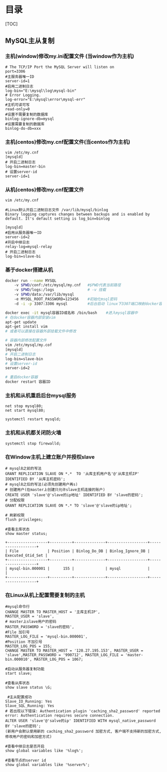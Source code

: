 # 目录

[TOC]

## MySQL主从复制

### 主机(window)修改my.ini配置文件 (当window作为主机)

```properties
# The TCP/IP Port the MySQL Server will listen on
port=3306
#主服务器唯一ID
server-id=1
#启用二进制日志
log-bin="E:\mysql\log\mysql-bin"
# Error Logging.
log-error="E:\mysql\error\mysql-err"
#主机可读可写
read-only=0
#设置不需要复制的数据库
binlog-ignore-db=mysql
#设置需要复制的数据库
binlog-do-db=xxx
```

### 主机(centos)修改my.cnf配置文件(当centos作为主机)

```properties
vim /etc/my.cnf
[mysqld]
# 开启二进制日志
log-bin=master-bin
# 设置server-id
server-id=1 
```

### 从机(centos)修改my.cnf配置文件

```properties
vim /etc/my.cnf
```

```properties
#Linux默认开启二进制日志文件 /var/lib/mysql/binlog
Binary logging captures changes between backups and is enabled by
default. It's default setting is log_bin=binlog
```

```properties
[mysqld]
#启用从服务器唯一ID
server-id=2
#开启中继日志
relay-log=mysql-relay
# 开启二进制日志
log-bin=slave-bi
```

### 基于docker搭建从机

```bash
docker run --name MYSQL   
    -v $PWD/conf:/etc/mysql/my.cnf   #$PWD代表当前路径
    -v $PWD/logs:/logs 			     # -v 挂载
    -v $PWD/data:/var/lib/mysql 
    -e MYSQL_ROOT_PASSWORD=123456    #初始化msql密码
    -d -i -p 3307:3306 mysql         #后台启动 linux下3307端口映射docker容器中mysql默认的3306端口
```

```bash
docker exec -it mysql容器ID或名称 /bin/bash    #进入mysql容器中
# 在docker容器内部安装vim
apt-get update
apt-get install vim
# 或者可以直接在容器外部挂载文件中修改
```

```bash
# 容器内部修改配置文件
vim /etc/mysql/my.cof
[mysqld]
# 开启二进制日志
log-bin=slave-bin
# 设置server-id
server-id=2
```

```bash
# 重启docker容器
docker restart 容器ID
```

### 主机和从机重启后台mysql服务

```properties
net stop mysql80;
net start mysql80;
```

```properties
systemctl restart mysqld;
```

### 主机和从机都关闭防火墙

```properties
systemctl stop firewalld;
```

### 在Window主机上建立账户并授权slave

```mysql
# mysql8之前的写法
GRANT REPLICATION SLAVE ON *.*  TO '从库主机用户名'@'从库主机IP' IDENTIFIED BY '从库主机密码';
# mysql8之后的写法(必须先创建用户再s)
# 创建用户(在master上创建只允许slave主机连接的账户)
CREATE USER 'slave'@'slave的ip地址' IDENTIFIED BY 'slave的密码';
# 分配权限
GRANT REPLICATION SLAVE ON *.* TO 'slave'@'slave的ip地址';
```

```mysql
# 刷新权限
flush privileges;
```

```mysql
#查看主库状态
show master status;
```

```properties
+------------------+----------+--------------+------------------+-------------------+
| File             | Position | Binlog_Do_DB | Binlog_Ignore_DB | Executed_Gtid_Set |
+------------------+----------+--------------+------------------+-------------------+
| mysql-bin.000001 |      155 |              | mysql            |                   |
+------------------+----------+--------------+------------------+-------------------+
```

### 在Linux从机上配置需要复制的主机

```mysql
#mysql命令行
CHANGE MASTER TO MASTER_HOST = '主库主机IP',
MASTER_USER = 'slave',
# master上slave用户的密码
MASTER_PASSWORD = 'slave的密码',
#File 加引号
MASTER_LOG_FILE = 'mysql-bin.000001',
#Position 不加引号
MASTER_LOG_POS = 155;
CHANGE MASTER TO MASTER_HOST = '120.27.195.153', MASTER_USER = 'slave',MASTER_PASSWORD = '990712', MASTER_LOG_FILE = 'master-bin.000010', MASTER_LOG_POS = 1067;
```

```mysql
#启动从服务器复制功能
start slave;
```

```mysql
#查看从库状态
show slave status \G;
```

```properties
 #主从配置成功
Slave_IO_Running: Yes
Slave_SQL_Running: Yes
# 若出现以下错误: Authentication plugin 'caching_sha2_password' reported error: Authentication requires secure connection.
ALTER USER 'slave'@'salve的ip' IDENTIFIED WITH mysql_native_password BY 'slave的密码';
(新用户会默认使用新的 caching_sha2_password 加密方式, 客户端不支持新的加密方式, 修改用户的密码和加密方式)
```

```shell
#查看中继日志是否开启
show global variables like '%log%';
```

```shell
#查看节点的server id
show global variables like '%server%';
```





